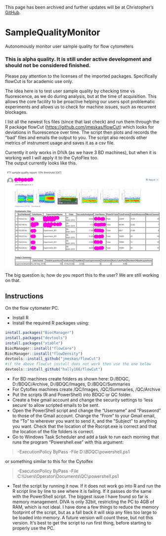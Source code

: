 This page has been archived and further updates will be at Christopher’s [GitHub](https://github.com/hally166/SampleQualityMonitor).

# SampleQualityMonitor
Autonomously monitor user sample quality for flow cytometers

### This is alpha quality.  It is still under active development and should not be considered finished.

Please pay attention to the licenses of the imported packages. Specifically flowCut is for academic use only.

The idea here is to test user sample quality by checking time vs fluorescence, as we do during analysis, but at the time of acquisition.  This allows the core facility to be proactive helping our users spot problematic experiments and allows us to check for machine issues, such as recurrent blockages. 

I list all the newest fcs files (since that last check) and run them through the R package flowCut (https://github.com/jmeskas/flowCut) which looks for deviations in fluorescence over time.  The script then plots and records the “bad” files and emails the output to you.  The script also records other metrics of instrument usage and saves it as a csv file. 

Currently it only works in DIVA (as we have 3 BD machines), but when it is working well I will apply it to the CytoFlex too.  
The output currently looks like this.

![example image](/example.png)

The big question is; how do you report this to the user?  We are still working on that.

## Instructions
On the flow cytometer PC.
* Install R
* Install the required R packages using:
```R
install.packages("BiocManager")
install.packages("devtools")
install.packages("xtable")
BiocManager::install("flowCore")
BiocManager::install("flowDensity")
devtools::install_github("jmeskas/flowCut")
#if the above flowCut install does not work then use the one below
devtools::install_github("hally166/flowCut")
```
* For BD machines create folders as shown here: D:/BDQC, D:/BDQC/Archive, D:/BDQC/Images, D:/BDQC/Summaries
* For Cytoflex machines create /QC/Images, /QC/Summaries, /QC/Archive
* Put the scripts (R and PowerShell) into BDQC or QC folder.
* Create a free gmail account and change the security settings to ‘less secure’ to allow scripted emails to be sent.
* Open the PowerShell script and change the “Username” and “Password” to those of the Gmail account.  Change the “From” to your Gmail email, the “To” to wherever you want to send it, and the "Subject" to anything you want.  Check that the location of the Rscript.exe is correct and that the location of the file folders is correct.
* Go to Windows Task Scheduler and add a task to run each morning that runs the program “Powershell.exe” with this argument:
> -ExecutionPolicy ByPass -File D:\BDQC\powershell.ps1

or something similar to this for the Cytolfex

> -ExecutionPolicy ByPass -File C:\Users\Operator\Documents\QC\powershell.ps1
* Test the script by running it now.  If it does not work go into R and run the R script line by line to see where it is failing.  If it passes do the same with the PowerShell script.  The biggest issue I have found so far is memory management.  DIVA is only 32bit, restricting the PC to 4GB of RAM, which is not ideal.  I have done a few things to reduce the memory footprint of the script, but as a fall back it will skip any files too large to be loaded into memory.  A future version will count these, but not this version.  It's best to get the script to run first thing, before starting to properly use the PC.
